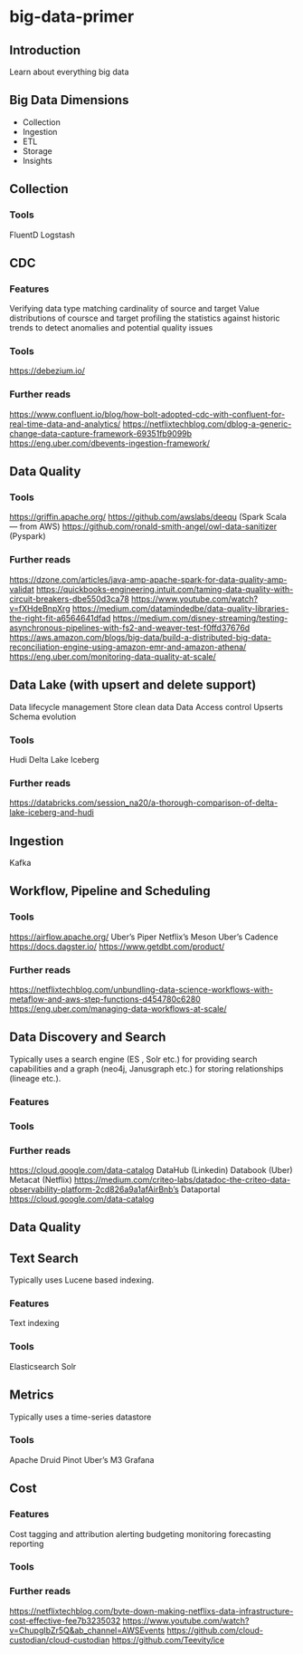 # big-data-primer



## Introduction 

Learn about everything big data

## Big Data Dimensions

- Collection
- Ingestion
- ETL
- Storage
- Insights

## Collection

### Tools
FluentD
Logstash


## CDC

### Features

Verifying data type matching
cardinality of source and target
Value distributions of coursce and target
profiling the statistics against historic trends to detect anomalies and potential quality issues

### Tools

https://debezium.io/

### Further reads

https://www.confluent.io/blog/how-bolt-adopted-cdc-with-confluent-for-real-time-data-and-analytics/
https://netflixtechblog.com/dblog-a-generic-change-data-capture-framework-69351fb9099b
https://eng.uber.com/dbevents-ingestion-framework/


## Data Quality

### Tools

https://griffin.apache.org/
https://github.com/awslabs/deequ (Spark Scala — from AWS)
https://github.com/ronald-smith-angel/owl-data-sanitizer (Pyspark)

### Further reads

https://dzone.com/articles/java-amp-apache-spark-for-data-quality-amp-validat
https://quickbooks-engineering.intuit.com/taming-data-quality-with-circuit-breakers-dbe550d3ca78
https://www.youtube.com/watch?v=fXHdeBnpXrg
https://medium.com/datamindedbe/data-quality-libraries-the-right-fit-a6564641dfad
https://medium.com/disney-streaming/testing-asynchronous-pipelines-with-fs2-and-weaver-test-f0ffd37676d
https://aws.amazon.com/blogs/big-data/build-a-distributed-big-data-reconciliation-engine-using-amazon-emr-and-amazon-athena/
https://eng.uber.com/monitoring-data-quality-at-scale/


## Data Lake (with upsert and delete support)
Data lifecycle management
Store clean data 
Data Access control
Upserts
Schema evolution

### Tools
Hudi
Delta Lake
Iceberg

### Further reads
https://databricks.com/session_na20/a-thorough-comparison-of-delta-lake-iceberg-and-hudi

 
## Ingestion

Kafka


## Workflow, Pipeline and Scheduling


### Tools

https://airflow.apache.org/
Uber’s Piper
Netflix’s Meson
Uber’s Cadence 
https://docs.dagster.io/
https://www.getdbt.com/product/


### Further reads

https://netflixtechblog.com/unbundling-data-science-workflows-with-metaflow-and-aws-step-functions-d454780c6280
https://eng.uber.com/managing-data-workflows-at-scale/ 

## Data Discovery and Search

Typically uses a search engine (ES , Solr etc.) for providing search capabilities and a graph (neo4j, Janusgraph etc.) for storing relationships (lineage etc.).

### Features


### Tools


### Further reads

https://cloud.google.com/data-catalog
DataHub (Linkedin)
Databook (Uber)
Metacat (Netflix)
https://medium.com/criteo-labs/datadoc-the-criteo-data-observability-platform-2cd826a9a1afAirBnb’s Dataportal
https://cloud.google.com/data-catalog

## Data Quality

## Text Search 

Typically uses Lucene based indexing.

### Features
Text indexing

### Tools

Elasticsearch
Solr

## Metrics

Typically uses a time-series datastore

### Tools
Apache Druid
Pinot
Uber’s M3
Grafana

## Cost

### Features

Cost tagging and attribution
alerting
budgeting
monitoring
forecasting
reporting

### Tools

### Further reads

https://netflixtechblog.com/byte-down-making-netflixs-data-infrastructure-cost-effective-fee7b3235032
https://www.youtube.com/watch?v=ChupgIbZr5Q&ab_channel=AWSEvents
https://github.com/cloud-custodian/cloud-custodian
https://github.com/Teevity/ice

